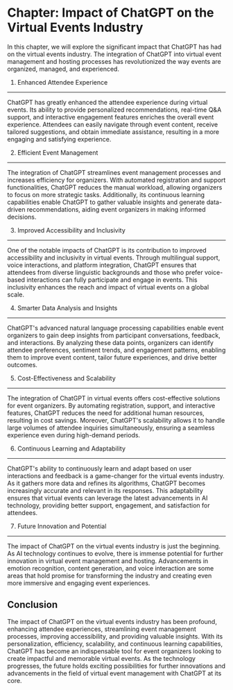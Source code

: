 Chapter: Impact of ChatGPT on the Virtual Events Industry
=========================================================

In this chapter, we will explore the significant impact that ChatGPT has had on the virtual events industry. The integration of ChatGPT into virtual event management and hosting processes has revolutionized the way events are organized, managed, and experienced.

1. Enhanced Attendee Experience
-------------------------------

ChatGPT has greatly enhanced the attendee experience during virtual events. Its ability to provide personalized recommendations, real-time Q\&A support, and interactive engagement features enriches the overall event experience. Attendees can easily navigate through event content, receive tailored suggestions, and obtain immediate assistance, resulting in a more engaging and satisfying experience.

2. Efficient Event Management
-----------------------------

The integration of ChatGPT streamlines event management processes and increases efficiency for organizers. With automated registration and support functionalities, ChatGPT reduces the manual workload, allowing organizers to focus on more strategic tasks. Additionally, its continuous learning capabilities enable ChatGPT to gather valuable insights and generate data-driven recommendations, aiding event organizers in making informed decisions.

3. Improved Accessibility and Inclusivity
-----------------------------------------

One of the notable impacts of ChatGPT is its contribution to improved accessibility and inclusivity in virtual events. Through multilingual support, voice interactions, and platform integration, ChatGPT ensures that attendees from diverse linguistic backgrounds and those who prefer voice-based interactions can fully participate and engage in events. This inclusivity enhances the reach and impact of virtual events on a global scale.

4. Smarter Data Analysis and Insights
-------------------------------------

ChatGPT's advanced natural language processing capabilities enable event organizers to gain deep insights from participant conversations, feedback, and interactions. By analyzing these data points, organizers can identify attendee preferences, sentiment trends, and engagement patterns, enabling them to improve event content, tailor future experiences, and drive better outcomes.

5. Cost-Effectiveness and Scalability
-------------------------------------

The integration of ChatGPT in virtual events offers cost-effective solutions for event organizers. By automating registration, support, and interactive features, ChatGPT reduces the need for additional human resources, resulting in cost savings. Moreover, ChatGPT's scalability allows it to handle large volumes of attendee inquiries simultaneously, ensuring a seamless experience even during high-demand periods.

6. Continuous Learning and Adaptability
---------------------------------------

ChatGPT's ability to continuously learn and adapt based on user interactions and feedback is a game-changer for the virtual events industry. As it gathers more data and refines its algorithms, ChatGPT becomes increasingly accurate and relevant in its responses. This adaptability ensures that virtual events can leverage the latest advancements in AI technology, providing better support, engagement, and satisfaction for attendees.

7. Future Innovation and Potential
----------------------------------

The impact of ChatGPT on the virtual events industry is just the beginning. As AI technology continues to evolve, there is immense potential for further innovation in virtual event management and hosting. Advancements in emotion recognition, content generation, and voice interaction are some areas that hold promise for transforming the industry and creating even more immersive and engaging event experiences.

Conclusion
----------

The impact of ChatGPT on the virtual events industry has been profound, enhancing attendee experiences, streamlining event management processes, improving accessibility, and providing valuable insights. With its personalization, efficiency, scalability, and continuous learning capabilities, ChatGPT has become an indispensable tool for event organizers looking to create impactful and memorable virtual events. As the technology progresses, the future holds exciting possibilities for further innovations and advancements in the field of virtual event management with ChatGPT at its core.
